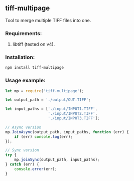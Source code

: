 ## tiff-multipage
Tool to merge multiple TIFF files into one.

### Requirements:
1. libtiff (tested on v4).

### Installation:
```bash
npm install tiff-multipage
```

### Usage example:
```javascript
let mp = require('tiff-multipage');

let output_path = './output/OUT.TIFF';

let input_paths = ['./input/INPUT1.TIFF',
                   './input/INPUT2.TIFF',
                   './input/INPUT3.TIFF'];

// Async version
mp.JoinAsync(output_path, input_paths, function (err) {
    if (err) console.log(err);
});

// Sync version
try {
    mp.joinSync(output_path, input_paths);
} catch (err) {
    console.error(err);
}
```
